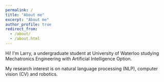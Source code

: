 ```yaml
---
permalink: /
title: "About me"
excerpt: "About me"
author_profile: true
redirect_from: 
  - /about/
  - /about.html
---
```


Hi! I'm Larry, a undergraduate student at University of Waterloo studying Mechatronics Engineering with Artificial Intelligence Option. 

My research interest is on natural language processing (NLP), computer vision (CV) and robotics.
